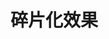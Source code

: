 <script setup lang="ts">
    import Example from './components/example.vue'
</script>

# 碎片化效果

<!-- 示例代码 -->
<Example />

